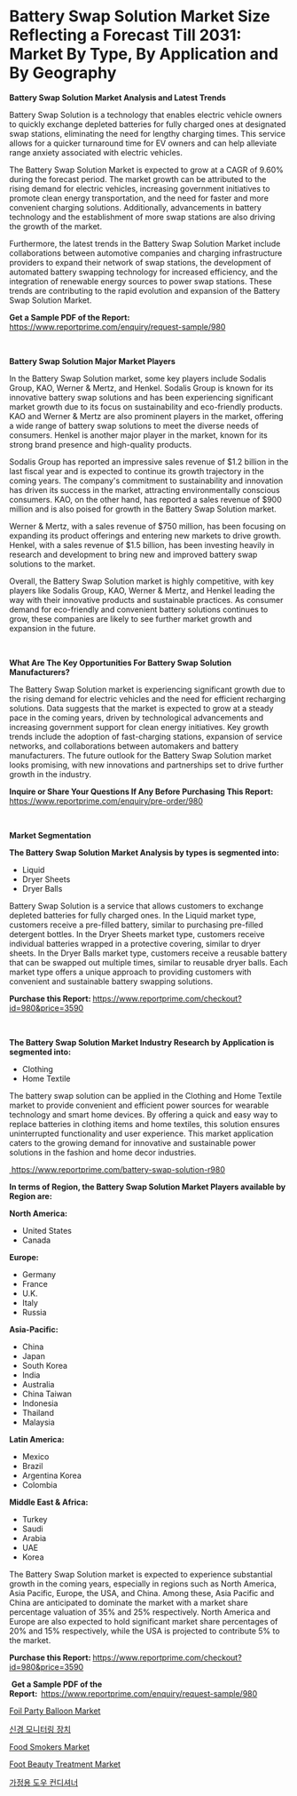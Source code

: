 <p><h1>Battery Swap Solution Market Size Reflecting a Forecast Till 2031: Market By Type, By Application and By Geography</h1></p><p><strong>Battery Swap Solution Market Analysis and Latest Trends</strong></p>
<p><p>Battery Swap Solution is a technology that enables electric vehicle owners to quickly exchange depleted batteries for fully charged ones at designated swap stations, eliminating the need for lengthy charging times. This service allows for a quicker turnaround time for EV owners and can help alleviate range anxiety associated with electric vehicles.</p><p>The Battery Swap Solution Market is expected to grow at a CAGR of 9.60% during the forecast period. The market growth can be attributed to the rising demand for electric vehicles, increasing government initiatives to promote clean energy transportation, and the need for faster and more convenient charging solutions. Additionally, advancements in battery technology and the establishment of more swap stations are also driving the growth of the market.</p><p>Furthermore, the latest trends in the Battery Swap Solution Market include collaborations between automotive companies and charging infrastructure providers to expand their network of swap stations, the development of automated battery swapping technology for increased efficiency, and the integration of renewable energy sources to power swap stations. These trends are contributing to the rapid evolution and expansion of the Battery Swap Solution Market.</p></p>
<p><strong>Get a Sample PDF of the Report:&nbsp;</strong> <a href="https://www.reportprime.com/enquiry/request-sample/980">https://www.reportprime.com/enquiry/request-sample/980</a></p>
<p>&nbsp;</p>
<p><strong>Battery Swap Solution Major Market Players</strong></p>
<p><p>In the Battery Swap Solution market, some key players include Sodalis Group, KAO, Werner & Mertz, and Henkel. Sodalis Group is known for its innovative battery swap solutions and has been experiencing significant market growth due to its focus on sustainability and eco-friendly products. KAO and Werner & Mertz are also prominent players in the market, offering a wide range of battery swap solutions to meet the diverse needs of consumers. Henkel is another major player in the market, known for its strong brand presence and high-quality products.</p><p>Sodalis Group has reported an impressive sales revenue of $1.2 billion in the last fiscal year and is expected to continue its growth trajectory in the coming years. The company's commitment to sustainability and innovation has driven its success in the market, attracting environmentally conscious consumers. KAO, on the other hand, has reported a sales revenue of $900 million and is also poised for growth in the Battery Swap Solution market.</p><p>Werner & Mertz, with a sales revenue of $750 million, has been focusing on expanding its product offerings and entering new markets to drive growth. Henkel, with a sales revenue of $1.5 billion, has been investing heavily in research and development to bring new and improved battery swap solutions to the market.</p><p>Overall, the Battery Swap Solution market is highly competitive, with key players like Sodalis Group, KAO, Werner & Mertz, and Henkel leading the way with their innovative products and sustainable practices. As consumer demand for eco-friendly and convenient battery solutions continues to grow, these companies are likely to see further market growth and expansion in the future.</p></p>
<p>&nbsp;</p>
<p><strong>What Are The Key Opportunities For Battery Swap Solution Manufacturers?</strong></p>
<p><p>The Battery Swap Solution market is experiencing significant growth due to the rising demand for electric vehicles and the need for efficient recharging solutions. Data suggests that the market is expected to grow at a steady pace in the coming years, driven by technological advancements and increasing government support for clean energy initiatives. Key growth trends include the adoption of fast-charging stations, expansion of service networks, and collaborations between automakers and battery manufacturers. The future outlook for the Battery Swap Solution market looks promising, with new innovations and partnerships set to drive further growth in the industry.</p></p>
<p><strong>Inquire or Share Your Questions If Any Before Purchasing This Report:</strong> <a href="https://www.reportprime.com/enquiry/pre-order/980">https://www.reportprime.com/enquiry/pre-order/980</a></p>
<p>&nbsp;</p>
<p><strong>Market Segmentation</strong></p>
<p><strong>The Battery Swap Solution Market Analysis by types is segmented into:</strong></p>
<p><ul><li>Liquid</li><li>Dryer Sheets</li><li>Dryer Balls</li></ul></p>
<p><p>Battery Swap Solution is a service that allows customers to exchange depleted batteries for fully charged ones. In the Liquid market type, customers receive a pre-filled battery, similar to purchasing pre-filled detergent bottles. In the Dryer Sheets market type, customers receive individual batteries wrapped in a protective covering, similar to dryer sheets. In the Dryer Balls market type, customers receive a reusable battery that can be swapped out multiple times, similar to reusable dryer balls. Each market type offers a unique approach to providing customers with convenient and sustainable battery swapping solutions.</p></p>
<p><strong>Purchase this Report:&nbsp;</strong><a href="https://www.reportprime.com/checkout?id=980&price=3590">https://www.reportprime.com/checkout?id=980&price=3590</a></p>
<p>&nbsp;</p>
<p><strong>The Battery Swap Solution Market Industry Research by Application is segmented into:</strong></p>
<p><ul><li>Clothing</li><li>Home Textile</li></ul></p>
<p><p>The battery swap solution can be applied in the Clothing and Home Textile market to provide convenient and efficient power sources for wearable technology and smart home devices. By offering a quick and easy way to replace batteries in clothing items and home textiles, this solution ensures uninterrupted functionality and user experience. This market application caters to the growing demand for innovative and sustainable power solutions in the fashion and home decor industries.</p></p>
<p><a href="https://www.reportprime.com/battery-swap-solution-r980">&nbsp;https://www.reportprime.com/battery-swap-solution-r980</a></p>
<p><strong>In terms of Region, the Battery Swap Solution Market Players available by Region are:</strong></p>
<p>
    <p> <strong> North America: </strong>
        <ul>
            <li>United States</li>
            <li>Canada</li>
        </ul>
        </p> 
    <p> <strong> Europe: </strong>
        <ul>
            <li>Germany</li>
            <li>France</li>
            <li>U.K.</li>
            <li>Italy</li>
            <li>Russia</li>
        </ul>
        </p> 
    <p> <strong> Asia-Pacific: </strong>
        <ul>
            <li>China</li>
            <li>Japan</li>
            <li>South Korea</li>
            <li>India</li>
            <li>Australia</li>
            <li>China Taiwan</li>
            <li>Indonesia</li>
            <li>Thailand</li>
            <li>Malaysia</li>
        </ul>
        </p> 
    <p> <strong> Latin America: </strong>
        <ul>
            <li>Mexico</li>
            <li>Brazil</li>
            <li>Argentina Korea</li>
            <li>Colombia</li>
        </ul>
        </p> 
    <p> <strong> Middle East & Africa: </strong>
        <ul>
            <li>Turkey</li>
            <li>Saudi</li>
            <li>Arabia</li>
            <li>UAE</li>
            <li>Korea</li>
        </ul>
    </p>
    </p>
<p><p>The Battery Swap Solution market is expected to experience substantial growth in the coming years, especially in regions such as North America, Asia Pacific, Europe, the USA, and China. Among these, Asia Pacific and China are anticipated to dominate the market with a market share percentage valuation of 35% and 25% respectively. North America and Europe are also expected to hold significant market share percentages of 20% and 15% respectively, while the USA is projected to contribute 5% to the market.</p></p>
<p><strong>Purchase this Report: </strong><a href="https://www.reportprime.com/checkout?id=980&price=3590">https://www.reportprime.com/checkout?id=980&price=3590</a></p>
<p>&nbsp;<strong>Get a Sample PDF of the Report:&nbsp;&nbsp;</strong><a href="https://www.reportprime.com/enquiry/request-sample/980">https://www.reportprime.com/enquiry/request-sample/980</a></p>
<p><strong></strong></p>
<p><p><a href="https://github.com/jodemen/Market-Research-Report-List-4/blob/main/foil-party-balloon-market.md">Foil Party Balloon Market</a></p><p><a href="https://github.com/vskv4779xr1/Market-Research-Report-List-4/blob/main/8392876101966.md">신경 모니터링 장치</a></p><p><a href="https://github.com/RyleeBauch2023/Market-Research-Report-List-2/blob/main/food-smokers-market.md">Food Smokers Market</a></p><p><a href="https://github.com/AndreanneHane2023/Market-Research-Report-List-2/blob/main/foot-beauty-treatment-market.md">Foot Beauty Treatment Market</a></p><p><a href="https://github.com/CliftonFisher9067/Market-Research-Report-List-3/blob/main/4094009101969.md">가정용 도우 컨디셔너</a></p></p>
